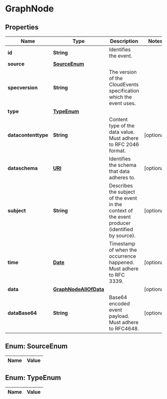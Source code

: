 

# GraphNode

## Properties

Name | Type | Description | Notes
------------ | ------------- | ------------- | -------------
**id** | **String** | Identifies the event. | 
**source** | [**SourceEnum**](#SourceEnum) |  | 
**specversion** | **String** | The version of the CloudEvents specification which the event uses. | 
**type** | [**TypeEnum**](#TypeEnum) |  | 
**datacontenttype** | **String** | Content type of the data value. Must adhere to RFC 2046 format. |  [optional]
**dataschema** | [**URI**](URI.md) | Identifies the schema that data adheres to. |  [optional]
**subject** | **String** | Describes the subject of the event in the context of the event producer (identified by source). |  [optional]
**time** | [**Date**](Date.md) | Timestamp of when the occurrence happened. Must adhere to RFC 3339. |  [optional]
**data** | [**GraphNodeAllOfData**](GraphNodeAllOfData.md) |  |  [optional]
**dataBase64** | **String** | Base64 encoded event payload. Must adhere to RFC4648. |  [optional]


## Enum: SourceEnum

Name | Value
---- | -----


## Enum: TypeEnum

Name | Value
---- | -----




